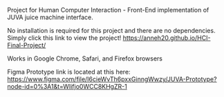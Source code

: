 Project for Human Computer Interaction - Front-End implementation of JUVA juice machine interface.

No installation is required for this project and there are no dependencies. Simply click this link to view the project! https://anneh20.github.io/HCI-Final-Project/

Works in Google Chrome, Safari, and Firefox browsers

Figma Prototype link is located at this here: https://www.figma.com/file/I6cieWvTh6pxxGinngWwzy/JUVA-Prototype?node-id=0%3A1&t=WIifjo0WCC8KHgZR-1
